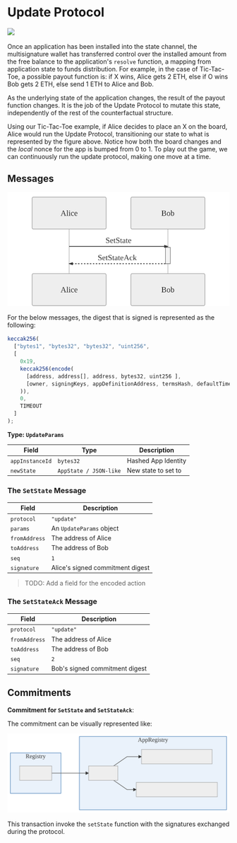 # Update Protocol

![](./build/setstate-protocol-state.svg)

Once an application has been installed into the state channel, the multisignature wallet has transferred control over the installed amount from the free balance to the application's `resolve` function, a mapping from application state to funds distribution. For example, in the case of Tic-Tac-Toe, a possible payout function is: if X wins, Alice gets 2 ETH, else if O wins Bob gets 2 ETH, else send 1 ETH to Alice and Bob.

As the underlying state of the application changes, the result of the payout function changes. It is the job of the Update Protocol to mutate this state, independently of the rest of the counterfactual structure.

Using our Tic-Tac-Toe example, if Alice decides to place an X on the board, Alice would run the Update Protocol, transitioning our state to what is represented by the figure above. Notice how both the board changes and the _local_ nonce for the app is bumped from 0 to 1. To play out the game, we can continuously run the update protocol, making one move at a time.

## Messages

![](./build/setstate-protocol-exchange.svg)

For the below messages, the digest that is signed is represented as the following:

```typescript
keccak256(
  ["bytes1", "bytes32", "bytes32", "uint256",
  [
    0x19,
    keccak256(encode(
      [address, address[], address, bytes32, uint256 ],
      [owner, signingKeys, appDefinitionAddress, termsHash, defaultTimeout]
    )),
    0,
    TIMEOUT
  ]
);
```

**Type: `UpdateParams`**

|      Field      |          Type          |     Description     |
| --------------- | ---------------------- | ------------------- |
| `appInstanceId` | `bytes32`              | Hashed App Identity |
| `newState`      | `AppState / JSON-like` | New state to set to |

### The **`SetState`** Message

|     Field     |           Description            |
| ------------- | -------------------------------- |
| `protocol`    | `"update"`                       |
| `params`      | An `UpdateParams` object         |
| `fromAddress` | The address of Alice             |
| `toAddress`   | The address of Bob               |
| `seq`         | `1`                              |
| `signature`   | Alice's signed commitment digest |

> TODO: Add a field for the encoded action

### The **`SetStateAck`** Message

|     Field     |          Description           |
| ------------- | ------------------------------ |
| `protocol`    | `"update"`                     |
| `fromAddress` | The address of Alice           |
| `toAddress`   | The address of Bob             |
| `seq`         | `2`                            |
| `signature`   | Bob's signed commitment digest |

## Commitments

**Commitment for `SetState` and `SetStateAck`**:

The commitment can be visually represented like:

![](./build/setstate-protocol-commitment.svg)

This transaction invoke the `setState` function with the signatures exchanged during the protocol.

